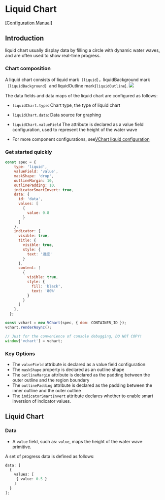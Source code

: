 # Liquid Chart

[\[Configuration Manual\]](../../../option/liquidChart)

## Introduction

liquid chart usually display data by filling a circle with dynamic water waves, and are often used to show real-time progress.

### Chart composition

A liquid chart consists of liquid mark（`liquid`），liquidBackground mark（`liquidBackground`）and liquidOutline mark(`liquidOutline`).
![](/vchart/preview/liquid_tutorial_1.9.0.png)

The data fields and data maps of the liquid chart are configured as follows:

- `liquidChart.type`: Chart type, the type of liquid chart 
- `liquidChart.data`: Data source for graphing
- `liquidChart.valueField` The attribute is declared as a value field configuration, used to represent the height of the water wave

- For more component configurations, see[VChart liquid configuration](../../../option/liquidChart)

### Get started quickly

```javascript livedemo
const spec = {
    type: 'liquid',
    valueField: 'value',
    maskShape: 'drop',
    outlineMargin: 10,
    outlinePadding: 10,
    indicatorSmartInvert: true,
    data: {
      id: 'data',
      values: [
        {
          value: 0.8
        }
      ]
    },
    indicator: {
      visible: true,
      title: {
        visible: true,
        style: {
          text: '进度'
        }
      },
      content: [
        {
          visible: true,
          style: {
            fill: 'black',
            text: '80%'
          }
        }
      ]
    },
  };

const vchart = new VChart(spec, { dom: CONTAINER_ID });
vchart.renderAsync();

// Just for the convenience of console debugging, DO NOT COPY!
window['vchart'] = vchart;
```

### Key Options

- The `valueField` attribute is declared as a value field configuration
- The `maskShape` property is declared as an outline shape
- The `outlineMargin` attribute is declared as the padding between the outer outline and the region boundary
- The `outlinePadding` attribute is declared as the padding between the inner outline and the outer outline
- The `indicatorSmartInvert` attribute declares whether to enable smart inversion of indicator values.

## Liquid Chart

### Data

- A `value` field, such as: `value`, maps the height of the water wave primitive.

A set of progress data is defined as follows:

```ts
data: [
  {
    values: [
     { value: 0.5 }
    ]
  }
];
```
